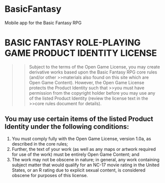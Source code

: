 # BasicFantasy
Mobile app for the Basic Fantasy RPG

# **BASIC FANTASY ROLE-PLAYING GAME PRODUCT IDENTITY LICENSE**
>>Subject to the terms of the Open Game License, you may create derivative works based upon the Basic Fantasy RPG core rules (and/or other >>materials also found on this site which are Open Game Content). However, the Open Game License protects the Product Identity such that >>you must have permission from the copyright holder before you may use any of the listed Product Identity (review the license text in the >>core rules document for details).

## You may use certain items of the listed Product Identity under the following conditions:
1. You must comply fully with the Open Game License, version 1.0a, as described in the core rules;
2. Further, the text of your work (as well as any maps or artwork required for use of the work) must be entirely Open Game Content; and
3. The work may not be obscene in nature; in general, any work containing subject matter that would qualify for an NC-17 movie rating in the United States, or an R rating due to explicit sexual content, is considered obscene for purposes of this license.
